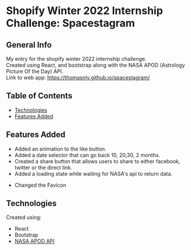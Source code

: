# Shopify Winter 2022 Internship Challenge: Spacestagram

## General Info

My entry for the shopify winter 2022 internship challenge.  
Created using React, and bootstrap along with the NASA APOD (Astrology Picture Of the Day) API.  
Link to web app: https://thomasnly.github.io/spacestagram/

## Table of Contents

- [Technologies](#technologies)
- [Features Added](#features-added)

## Features Added

- Added an animation to the like button.
- Added a date selector that can go back 10, 20,30, 2 months.
- Created a share button that allows users to share to either facebook, twitter or the direct link.
- Added a loading state while waiting for NASA's api to return data.

* Changed the Favicon

## Technologies

Created using:

- React
- Bootstrap
- [NASA APOD API](https://api.nasa.gov/)
